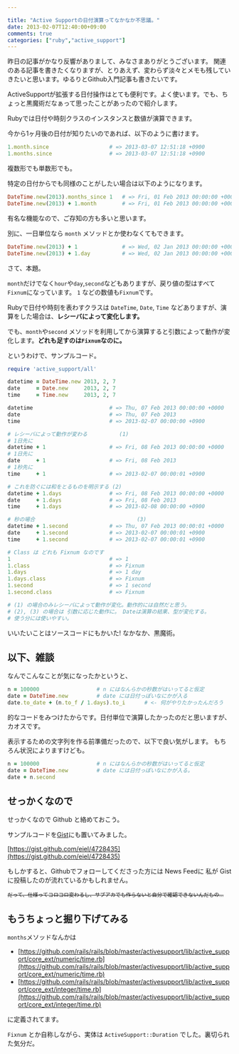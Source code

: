 ```yaml
---

title: "Active Supportの日付演算ってなかなか不思議。"
date: 2013-02-07T12:40:00+09:00
comments: true
categories: ["ruby","active_support"]
---
```


昨日の記事がかなり反響がありまして、みなさまありがとうございます。
関連のある記事を書きたくなりますが、とりあえず、変わらず淡々とメモも残していきたいと思います。ゆるりとGithub入門記事も書きたいです。


ActiveSupportが拡張する日付操作はとても便利です。よく使います。でも、ちょっと黒魔術だなぁって思ったことがあったので紹介します。

Rubyでは日付や時刻クラスのインスタンスと数値が演算できます。


今から1ヶ月後の日付が知りたいのであれば、以下のように書けます。

```ruby
1.month.since                   # => 2013-03-07 12:51:18 +0900
1.months.since                  # => 2013-03-07 12:51:18 +0900
```

複数形でも単数形でも。


特定の日付からでも同様のことがしたい場合は以下のようになります。
```ruby
DateTime.new(2013).months_since 1   # => Fri, 01 Feb 2013 00:00:00 +0000
DateTime.new(2013) + 1.month        # => Fri, 01 Feb 2013 00:00:00 +0000
```

有名な機能なので、ご存知の方も多いと思います。

別に、一日単位なら `month` メソッドとか使わなくてもできます。
```ruby
DateTime.new(2013) + 1              # => Wed, 02 Jan 2013 00:00:00 +0000
DateTime.new(2013) + 1.day          # => Wed, 02 Jan 2013 00:00:00 +0000
```

さて、本題。

`month`だけでなく`hour`や`day`,`second`などもありますが、戻り値の型はすべて`Fixnum`になっています。
`1` などの数値も`Fixnum`です。

Rubyで日付や時刻を表わすクラスは `DateTime`, `Date`, `Time` などありますが、演算をした場合は、**レシーバによって変化します。**

でも、`month`や`second` メソッドを利用してから演算すると引数によって動作が変化します。**どれも足すのは`Fixnum`なのに。**

というわけで、サンプルコード。

```ruby
require 'active_support/all'

datetime = DateTime.new 2013, 2, 7
date     = Date.new     2013, 2, 7
time     = Time.new     2013, 2, 7

datetime                        # => Thu, 07 Feb 2013 00:00:00 +0000
date                            # => Thu, 07 Feb 2013
time                            # => 2013-02-07 00:00:00 +0900

# レシーバによって動作が変わる          (1)
# 1日先に
datetime + 1                    # => Fri, 08 Feb 2013 00:00:00 +0000
# 1日先に
date     + 1                    # => Fri, 08 Feb 2013
# 1秒先に
time     + 1                    # => 2013-02-07 00:00:01 +0900

# これを防ぐには和をとるものを明示する (2)
datetime + 1.days               # => Fri, 08 Feb 2013 00:00:00 +0000
date     + 1.days               # => Fri, 08 Feb 2013
time     + 1.days               # => 2013-02-08 00:00:00 +0900

# 秒の場合                                (3)
datetime + 1.second             # => Thu, 07 Feb 2013 00:00:01 +0000
date     + 1.second             # => 2013-02-07 00:00:01 +0900
time     + 1.second             # => 2013-02-07 00:00:01 +0900

# Class は どれも Fixnum なのです
1                               # => 1
1.class                         # => Fixnum
1.days                          # => 1 day
1.days.class                    # => Fixnum
1.second                        # => 1 second
1.second.class                  # => Fixnum

# (1) の場合のみレシーバによって動作が変化。動作的には自然だと思う。
# (2), (3) の場合は 引数に応じた動作に。 Dateは演算の結果、型が変化する。
# 使う分には使いやすい。
```

いいたいことはソースコードにもかいた!
なかなか、黒魔術。


## 以下、雑談

なんでこんなことが気になったかというと、

```ruby
n = 100000                  # n にはなんらかの秒数がはいってると仮定
date = DateTime.new         # date には日付っぽいなにかが入る
date.to_date + (n.to_f / 1.days).to_i      # <- 何がやりたかったんだろう
```
的なコードをみつけたからです。日付単位で演算したかったのだと思いますが、カオスです。

表示するための文字列を作る前準備だったので、以下で良い気がします。
もちろん状況によりますけども。
```ruby
n = 100000                  # n にはなんらかの秒数がはいってると仮定
date = DateTime.new         # date には日付っぽいなにかが入る。
date + n.second
```

## せっかくなので

せっかくなので Github と絡めておこう。

サンプルコードを[Gist](https://gist.github.com/)にも置いてみました。

[https://gist.github.com/eiel/4728435](https://gist.github.com/eiel/4728435)

もしかすると、Githubでフォローしてくださった方には News Feedに 私が Gist に投稿したのが流れているかもしれません。

<small><del>だって、仕様ってコロコロ変わるし、サブアカでも作らないと自分で確認できないんだもの…</del></small>


## もうちょっと掘り下げてみる

`months`メソッドなんかは

* [https://github.com/rails/rails/blob/master/activesupport/lib/active_support/core_ext/numeric/time.rb](https://github.com/rails/rails/blob/master/activesupport/lib/active_support/core_ext/numeric/time.rb)
* [https://github.com/rails/rails/blob/master/activesupport/lib/active_support/core_ext/integer/time.rb](https://github.com/rails/rails/blob/master/activesupport/lib/active_support/core_ext/integer/time.rb)

に定義されてます。


`Fixnum` とか自称しながら、実体は `ActiveSupport::Duration` でした。裏切られた気分だ。
